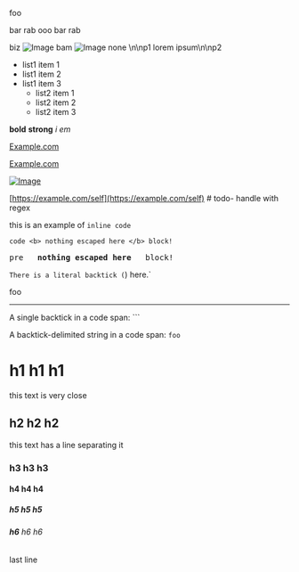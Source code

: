 foo

bar rab ooo bar rab

biz ![Image](src.png "title title") bam ![Image](src.png) none \n\np1 lorem ipsum\n\np2

* list1 item 1
* list1 item 2
* list1 item 3
  * list2 item 1
  * list2 item 2
  * list2 item 3

**bold**
**strong**
_i_
_em_

[Example.com](https://example.com/root)

[Example.com](https://example.com/target=blank)

<a href='https://example.com/target=blank'>![Image](/img_in_a.png)</a>

[https://example.com/self](https://example.com/self) # todo- handle with regex

<!-- comment here! -->
<!-- comment here too ! | foo="bar" data-foo="[goo]" -->

this is an example of `inline code`

`code <b> nothing escaped here </b> block!`

<pre>pre  <b> nothing escaped here </b>  block!</pre>

`There is a literal backtick (`) here.`

foo

---

A single backtick in a code span: ```

A backtick-delimited string in a code span: ``foo``

# **h1** h1 h1

this text is very close

## **h2** h2 h2

this text has a line separating it

### **h3** h3 h3

#### **h4** h4 h4

##### **h5** h5 h5

###### **h6** h6 h6

last line
